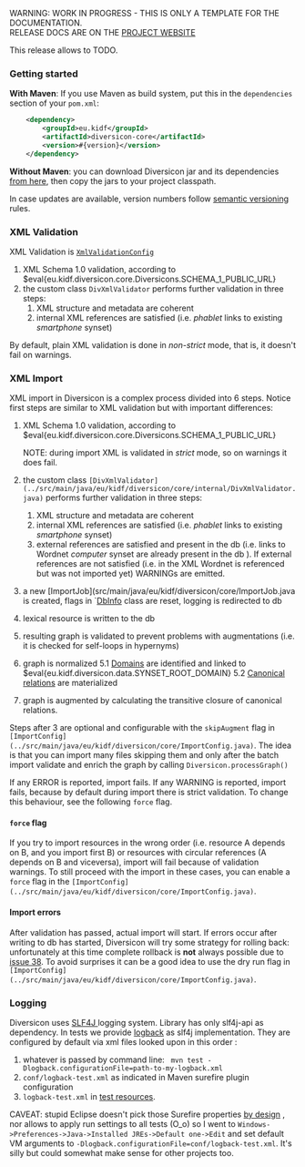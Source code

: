<p class="josman-to-strip">
WARNING: WORK IN PROGRESS - THIS IS ONLY A TEMPLATE FOR THE DOCUMENTATION. <br/>
RELEASE DOCS ARE ON THE <a href="http://davidleoni.github.io/diversicon/" target="_blank">PROJECT WEBSITE</a>
</p>

This release allows to TODO. <!--If you are upgrading from previous version, see [Release notes](CHANGES.md).-->

### Getting started

**With Maven**: If you use Maven as build system, put this in the `dependencies` section of your `pom.xml`:

```xml
    <dependency>
        <groupId>eu.kidf</groupId>
        <artifactId>diversicon-core</artifactId>
        <version>#{version}</version>
    </dependency>
```

**Without Maven**: you can download Diversicon jar and its dependencies <a href="/releases/download/diversicon-#{version}/diversicon-#{version}.zip" target="_blank"> from here</a>, then copy the jars to your project classpath.


In case updates are available, version numbers follow <a href="http://semver.org/" target="_blank">semantic versioning</a> rules.


### XML Validation

XML Validation is [`XmlValidationConfig`](../src/main/java/eu/kidf/diversicon/core/XmlValidationConfig.java)

1. XML Schema 1.0 validation, according to $eval{eu.kidf.diversicon.core.Diversicons.SCHEMA_1_PUBLIC_URL}
2. the custom class `DivXmlValidator` performs further validation in three steps:	 
	1. XML structure and metadata are coherent
	2. internal XML references are satisfied (i.e. _phablet_ links to existing _smartphone_ synset)
	
By default, plain XML validation is done in _non-strict_ mode, that is, it doesn't fail on warnings.


### XML Import

XML import in Diversicon is a complex process divided into 6 steps. Notice first steps are similar to XML 
validation but with important differences:

1. XML Schema 1.0 validation, according to $eval{eu.kidf.diversicon.core.Diversicons.SCHEMA_1_PUBLIC_URL}
   
   NOTE: during import XML is validated in _strict_ mode, so on warnings it does fail.
   
2. the custom class `[DivXmlValidator](../src/main/java/eu/kidf/diversicon/core/internal/DivXmlValidator.java)` performs further validation in three steps:
	 
	1. XML structure and metadata are coherent
	2. internal XML references are satisfied (i.e. _phablet_ links to existing _smartphone_ synset)
	3. external references are satisfied and present in the db (i.e. links to Wordnet _computer_ synset are already present in the db ). If external references are not satisfied (i.e. in the XML Wordnet is referenced but was not imported yet) WARNINGs are emitted. 

3. a new [ImportJob](src/main/java/eu/kidf/diversicon/core/ImportJob.java  is created,
 flags in `[DbInfo](../src/main/java/eu/kidf/diversicon/core/DbInfo.java) class are reset, logging is redirected to db 
4. lexical resource is written to the db
5. resulting graph is validated to prevent problems with augmentations (i.e. it is checked for self-loops in hypernyms) 
5. graph is normalized
	5.1 [Domains](DiversiconLMF.md#Domains) are identified and linked to $eval{eu.kidf.diversicon.data.SYNSET_ROOT_DOMAIN} 
	5.2 [Canonical relations](DiversiconLMF.md#Canonical-relations) are materialized	
6. graph is augmented by calculating the transitive closure of canonical relations.

Steps after 3 are optional and configurable with 
the `skipAugment` flag in `[ImportConfig](../src/main/java/eu/kidf/diversicon/core/ImportConfig.java)`.
The idea is that you can import many files skipping them and only after the batch import validate and enrich the graph by calling `Diversicon.processGraph()`
	
If any ERROR is reported, import fails. If any WARNING is reported, import fails, because by default during import there is strict validation. To change this behaviour, see the following `force` flag.

#### `force` flag	

If you try to import resources in the wrong order (i.e. resource A depends on B, and you import first B) or resources with circular references (A depends on B and viceversa), import will fail because of validation warnings. To still proceed with the import in these cases, you can enable a `force` flag in the `[ImportConfig](../src/main/java/eu/kidf/diversicon/core/ImportConfig.java)`.

#### Import errors

After validation has passed, actual import will start. If errors occur after writing to db has started, Diversicon will try some strategy for rolling back: unfortunately at this time complete rollback is **not** always
possible due to [issue 38](https://github.com/diversicon-kb/diversicon-core/issues/38). To avoid surprises
it can be a good idea to use the dry run flag in `[ImportConfig](../src/main/java/eu/kidf/diversicon/core/ImportConfig.java)`.



### Logging

Diversicon uses <a href="http://www.slf4j.org" target="_blank">SLF4J </a> logging system. Library has only slf4j-api as dependency. In tests we provide <a href="http://logback.qos.ch/" target="_blank"> logback</a> as slf4j implementation. They are configured by default via xml files looked upon  in this order :

1. whatever is passed by command line: ` mvn test -Dlogback.configurationFile=path-to-my-logback.xml`
2. `conf/logback-test.xml` as indicated in Maven surefire plugin configuration 
3. `logback-test.xml` in [test resources](src/test/resources/logback-test.xml). 

CAVEAT: stupid Eclipse doesn't pick those Surefire properties [by design](https://bugs.eclipse.org/bugs/show_bug.cgi?id=388683) , nor allows to apply run settings to all tests (O_o) so I went to `Windows->Preferences->Java->Installed JREs->Default one->Edit` and set default VM arguments to `-Dlogback.configurationFile=conf/logback-test.xml`. It's silly but could somewhat make sense for other projects too. 
 
